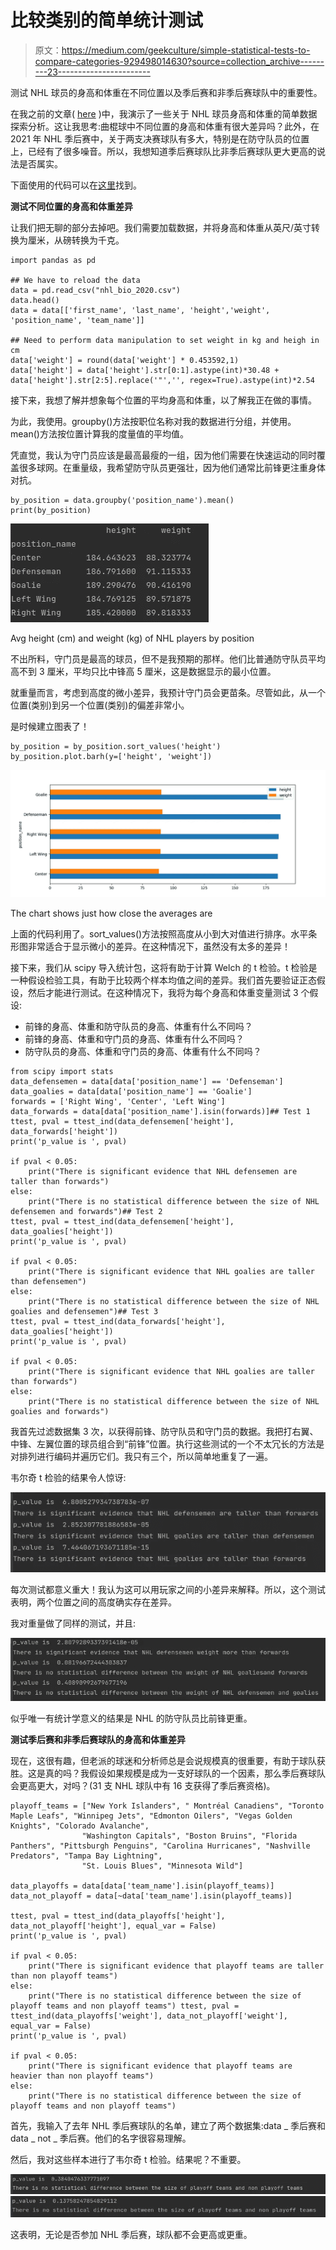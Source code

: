 # 比较类别的简单统计测试

> 原文：<https://medium.com/geekculture/simple-statistical-tests-to-compare-categories-929498014630?source=collection_archive---------23----------------------->

测试 NHL 球员的身高和体重在不同位置以及季后赛和非季后赛球队中的重要性。

在我之前的文章( [here](/geekculture/data-exploration-in-python-height-and-weight-of-nhl-players-using-3-methods-bf33c52692ce) )中，我演示了一些关于 NHL 球员身高和体重的简单数据探索分析。这让我思考:曲棍球中不同位置的身高和体重有很大差异吗？此外，在 2021 年 NHL 季后赛中，关于两支决赛球队有多大，特别是在防守队员的位置上，已经有了很多噪音。所以，我想知道季后赛球队比非季后赛球队更大更高的说法是否属实。

下面使用的代码可以在[这里](https://gitlab.com/alexistats/nhl_players_exploration/-/blob/main/nhl_player_bio_test.py)找到。

**测试不同位置的身高和体重差异**

让我们把无聊的部分去掉吧。我们需要加载数据，并将身高和体重从英尺/英寸转换为厘米，从磅转换为千克。

```
import pandas as pd

## We have to reload the data
data = pd.read_csv("nhl_bio_2020.csv")
data.head()
data = data[['first_name', 'last_name', 'height','weight', 'position_name', 'team_name']]

## Need to perform data manipulation to set weight in kg and heigh in cm
data['weight'] = round(data['weight'] * 0.453592,1)
data['height'] = data['height'].str[0:1].astype(int)*30.48 + data['height'].str[2:5].replace('"','', regex=True).astype(int)*2.54
```

接下来，我想了解并想象每个位置的平均身高和体重，以了解我正在做的事情。

为此，我使用。groupby()方法按职位名称对我的数据进行分组，并使用。mean()方法按位置计算我的度量值的平均值。

凭直觉，我认为守门员应该是最高最瘦的一组，因为他们需要在快速运动的同时覆盖很多球网。在重量级，我希望防守队员更强壮，因为他们通常比前锋更注重身体对抗。

```
by_position = data.groupby('position_name').mean()
print(by_position)
```

![](img/bdfcb572838daa360ce4a9a4c1e5b0cf.png)

Avg height (cm) and weight (kg) of NHL players by position

不出所料，守门员是最高的球员，但不是我预期的那样。他们比普通防守队员平均高不到 3 厘米，平均只比中锋高 5 厘米，这是数据显示的最小位置。

就重量而言，考虑到高度的微小差异，我预计守门员会更苗条。尽管如此，从一个位置(类别)到另一个位置(类别)的偏差非常小。

是时候建立图表了！

```
by_position = by_position.sort_values('height')
by_position.plot.barh(y=['height', 'weight'])
```

![](img/20c1ead9889e5cc7494c44827104024a.png)

The chart shows just how close the averages are

上面的代码利用了。sort_values()方法按照高度从小到大对值进行排序。水平条形图非常适合于显示微小的差异。在这种情况下，虽然没有太多的差异！

接下来，我们从 scipy 导入统计包，这将有助于计算 Welch 的 t 检验。t 检验是一种假设检验工具，有助于比较两个样本均值之间的差异。我们首先要验证正态假设，然后才能进行测试。在这种情况下，我将为每个身高和体重变量测试 3 个假设:

*   前锋的身高、体重和防守队员的身高、体重有什么不同吗？
*   前锋的身高、体重和守门员的身高、体重有什么不同吗？
*   防守队员的身高、体重和守门员的身高、体重有什么不同吗？

```
from scipy import stats
data_defensemen = data[data['position_name'] == 'Defenseman']
data_goalies = data[data['position_name'] == 'Goalie']
forwards = ['Right Wing', 'Center', 'Left Wing']
data_forwards = data[data['position_name'].isin(forwards)]## Test 1
ttest, pval = ttest_ind(data_defensemen['height'], data_forwards['height'])
print('p_value is ', pval)

if pval < 0.05:
    print("There is significant evidence that NHL defensemen are taller than forwards")
else:
    print("There is no statistical difference between the size of NHL defensemen and forwards")## Test 2
ttest, pval = ttest_ind(data_defensemen['height'], data_goalies['height'])
print('p_value is ', pval)

if pval < 0.05:
    print("There is significant evidence that NHL goalies are taller than defensemen")
else:
    print("There is no statistical difference between the size of NHL goalies and defensemen")## Test 3    
ttest, pval = ttest_ind(data_forwards['height'], data_goalies['height'])
print('p_value is ', pval)

if pval < 0.05:
    print("There is significant evidence that NHL goalies are taller than forwards")
else:
    print("There is no statistical difference between the size of NHL goalies and forwards")
```

我首先过滤数据集 3 次，以获得前锋、防守队员和守门员的数据。我把打右翼、中锋、左翼位置的球员组合到“前锋”位置。执行这些测试的一个不太冗长的方法是对排列进行编码并遍历它们。我只有三个，所以简单地重复了一遍。

韦尔奇 t 检验的结果令人惊讶:

![](img/a09f4202cac13f61dabb7e3f39d3e0ee.png)

每次测试都意义重大！我认为这可以用玩家之间的小差异来解释。所以，这个测试表明，两个位置之间的高度确实存在差异。

我对重量做了同样的测试，并且:

![](img/7e4c52fa84f678960e6e7d70ceaaf31b.png)

似乎唯一有统计学意义的结果是 NHL 的防守队员比前锋更重。

**测试季后赛和非季后赛球队的身高和体重差异**

现在，这很有趣，但老派的球迷和分析师总是会说规模真的很重要，有助于球队获胜。这是真的吗？我假设如果规模是成为一支好球队的一个因素，那么季后赛球队会更高更大，对吗？(31 支 NHL 球队中有 16 支获得了季后赛资格)。

```
playoff_teams = ["New York Islanders", " Montréal Canadiens", "Toronto Maple Leafs", "Winnipeg Jets", "Edmonton Oilers", "Vegas Golden Knights", "Colorado Avalanche",
                "Washington Capitals", "Boston Bruins", "Florida Panthers", "Pittsburgh Penguins", "Carolina Hurricanes", "Nashville Predators", "Tampa Bay Lightning",
                "St. Louis Blues", "Minnesota Wild"]

data_playoffs = data[data['team_name'].isin(playoff_teams)]
data_not_playoff = data[~data['team_name'].isin(playoff_teams)]

ttest, pval = ttest_ind(data_playoffs['height'], data_not_playoff['height'], equal_var = False)
print('p_value is ', pval)

if pval < 0.05:
    print("There is significant evidence that playoff teams are taller than non playoff teams")
else:
    print("There is no statistical difference between the size of playoff teams and non playoff teams") ttest, pval = ttest_ind(data_playoffs['weight'], data_not_playoff['weight'], equal_var = False)
print('p_value is ', pval)

if pval < 0.05:
    print("There is significant evidence that playoff teams are heavier than non playoff teams")
else:
    print("There is no statistical difference between the size of playoff teams and non playoff teams")
```

首先，我输入了去年 NHL 季后赛球队的名单，建立了两个数据集:data _ 季后赛和 data _ not _ 季后赛。他们的名字很容易理解。

然后，我对这些样本进行了韦尔奇 t 检验。结果呢？不重要。

![](img/9064d00c52bfd2de812e4bfdf0e23f63.png)![](img/0d8e818b4001710ea2d17b6912f13459.png)

这表明，无论是否参加 NHL 季后赛，球队都不会更高或更重。